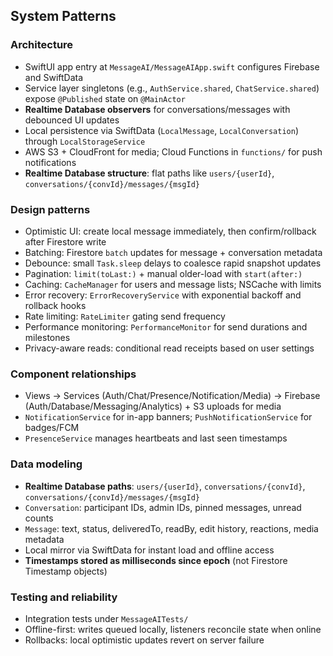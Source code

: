 ## System Patterns

### Architecture
- SwiftUI app entry at `MessageAI/MessageAIApp.swift` configures Firebase and SwiftData
- Service layer singletons (e.g., `AuthService.shared`, `ChatService.shared`) expose `@Published` state on `@MainActor`
- **Realtime Database observers** for conversations/messages with debounced UI updates
- Local persistence via SwiftData (`LocalMessage`, `LocalConversation`) through `LocalStorageService`
- AWS S3 + CloudFront for media; Cloud Functions in `functions/` for push notifications
- **Realtime Database structure**: flat paths like `users/{userId}`, `conversations/{convId}/messages/{msgId}`

### Design patterns
- Optimistic UI: create local message immediately, then confirm/rollback after Firestore write
- Batching: Firestore `batch` updates for message + conversation metadata
- Debounce: small `Task.sleep` delays to coalesce rapid snapshot updates
- Pagination: `limit(toLast:)` + manual older-load with `start(after:)`
- Caching: `CacheManager` for users and message lists; NSCache with limits
- Error recovery: `ErrorRecoveryService` with exponential backoff and rollback hooks
- Rate limiting: `RateLimiter` gating send frequency
- Performance monitoring: `PerformanceMonitor` for send durations and milestones
- Privacy-aware reads: conditional read receipts based on user settings

### Component relationships
- Views → Services (Auth/Chat/Presence/Notification/Media) → Firebase (Auth/Database/Messaging/Analytics) + S3 uploads for media
- `NotificationService` for in-app banners; `PushNotificationService` for badges/FCM
- `PresenceService` manages heartbeats and last seen timestamps

### Data modeling
- **Realtime Database paths**: `users/{userId}`, `conversations/{convId}`, `conversations/{convId}/messages/{msgId}`
- `Conversation`: participant IDs, admin IDs, pinned messages, unread counts
- `Message`: text, status, deliveredTo, readBy, edit history, reactions, media metadata
- Local mirror via SwiftData for instant load and offline access
- **Timestamps stored as milliseconds since epoch** (not Firestore Timestamp objects)

### Testing and reliability
- Integration tests under `MessageAITests/`
- Offline-first: writes queued locally, listeners reconcile state when online
- Rollbacks: local optimistic updates revert on server failure

